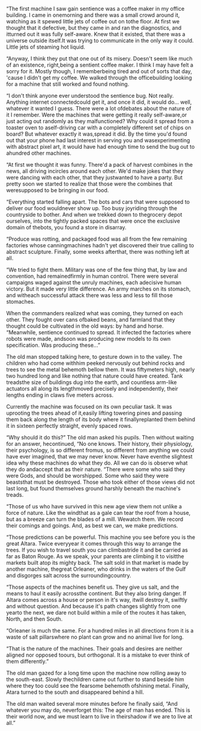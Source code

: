 “The first machine I saw gain sentience was a coffee maker in my office building. I came in onemorning and there was a small crowd around it, watching as it spewed little jets of coffee out on tothe floor. At first we thought that it defective, but they came in and ran the diagnostics, and itturned out it was fully self-aware. Knew that it existed, that there was a universe outside itself.It was trying to communicate in the only way it could. Little jets of steaming hot liquid.

“Anyway, I think they put that one out of its misery. Doesn't seem like much of an existence, right,being a sentient coffee maker. I think I may have felt a  sorry for it. Mostly though, I rememberbeing tired and out of sorts that day, 'cause I didn't get my coffee. We walked through the officebuilding looking for a machine that still worked and found nothing.

“I don't think anyone ever understood the sentience bug. Not really. Anything internet connectedcould get it, and once it did, it would do... well, whatever it wanted I guess. There were a lot ofdebates about the nature of it I remember. Were the machines that were getting it really self-aware,or just acting out randomly as they malfunctioned? Why could it spread from a toaster oven to aself-driving car with a completely different set of chips on board? But whatever exactly it was,spread it did. By the time you'd found out that your phone had last interest in serving you and wasexperimenting with abstract pixel art, it would have had enough time to send the bug out to ahundred other machines.

“At first we thought it was funny. There'd a pack of harvest combines in the news, all driving incircles around each other. We'd make jokes that they were dancing with each other, that they justwanted to have a party. But pretty soon we started to realize that those were the combines that weresupposed to be bringing in our food.

“Everything started falling apart. The bots and cars that were supposed to deliver our food wouldnever show up. Too busy joyriding through the countryside to bother. And when we trekked down to thegrocery depot ourselves, into the tightly packed spaces that were once the exclusive domain of thebots, you found a store in disarray.

“Produce was rotting, and packaged food was all from the few remaining factories whose canningmachines hadn't yet discovered their true calling to abstract sculpture. Finally, some weeks afterthat, there was nothing left at all.

“We tried to fight them. Military was one of the few thing that, by law and convention, had remainedfirmly in human control. There were several campaigns waged against the unruly machines, each adecisive human victory. But it made very little difference. An army marches on its stomach, and witheach successful attack there was less and less to fill those stomaches.

When the commanders realized what was coming, they turned on each other. They fought over cans ofbaked beans, and farmland that they thought could be cultivated in the old ways: by hand and horse.
“Meanwhile, sentience continued to spread. It infected the factories where robots were made, andsoon was producing new models to its own specification. Was producing these...”

The old man stopped talking here, to gesture down in to the valley. The children who had come withhim peeked nervously out behind rocks and trees to see the metal behemoth bellow them. It was fiftymeters high, nearly two hundred long and like nothing that nature could have created. Tank treadsthe size of buildings dug into the earth, and countless arm-like actuators all along its lengthmoved precisely and independently, their lengths ending in claws five meters across.

Currently the machine was focused on its own peculiar task. It was uprooting the trees ahead of it,easily lifting towering pines and passing them back along the length of its body where it finallyreplanted them behind it in sixteen perfectly straight, evenly spaced rows.

“Why should it do this?” The old man asked his pupils. Then without waiting for an answer, hecontinued, “No one knows. Their history, their physiology, their psychology, is so different fromus, so different from anything we could have ever imagined, that we may never know. Never have eventhe slightest idea why these machines do what they do. All we can do is observe what they do andaccept that as their nature.
“There were some who said they were Gods, and should be worshipped. Some who said they were beaststhat must be destroyed. Those who took either of those views did not last long, but found themselves ground harshly beneath the machine's treads.

“Those of us who have survived in this new age view them not unlike a force of nature. Like the windthat as a gale can tear the roof from a house, but as a breeze can turn the blades of a mill. Wewatch them. We record their comings and goings. And, as best we can, we make predictions.

“Those predictions can be powerful. This machine you see before you is the great Altara. Twice everyyear it comes through this way to arrange the trees. If you wish to travel south you can climbastride it and be carried as far as Baton Rouge. As we speak, your parents are climbing it to visitthe markets built atop its mighty back. The salt sold in that market is made by another machine, thegreat Orleaner, who drinks in the waters of the Gulf and disgorges salt across the surroundingcountry.

“Those aspects of the machines benefit us. They give us salt, and the means to haul it easily acrossthe continent. But they also bring danger. If Altara comes across a house or person in it's way, itwill destroy it, swiftly and without question. And because it's path changes slightly from one yearto the next, we dare not build within a mile of the routes it has taken, North, and then South.

“Orleaner is much the same. For a hundred miles in all directions from it is a waste of salt pillarswhere no plant can grow and no animal live for long.

“That is the nature of the machines. Their goals and desires are neither aligned nor opposed toours, but orthogonal. It is a mistake to ever think of them differently.”

The old man gazed for a long time upon the machine now rolling away to the south-east. Slowly thechildren came out further to stand beside him where they too could see the fearsome behemoth ofshining metal. Finally, Atara turned to the south and disappeared behind a hill.

The old man waited several more minutes before he finally said, “And whatever you may do, neverforget this: The age of man has ended. This is their world now, and we must learn to live in theirshadow if we are to live at all.”
